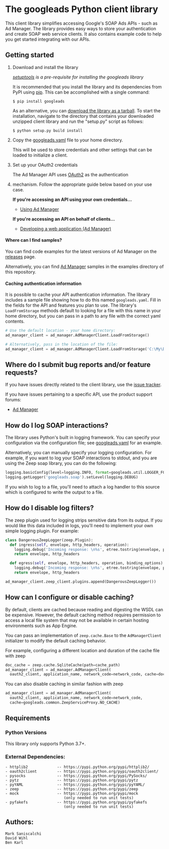 # The googleads Python client library

This client library simplifies accessing Google's SOAP Ads APIs - such as
Ad Manager. The library provides easy ways to store your authentication and
create SOAP web service clients. It also contains example code to help you get
started integrating with our APIs.

## Getting started
1. Download and install the library

   *[setuptools](https://pypi.python.org/pypi/setuptools) is a pre-requisite
   for installing the googleads library*

   It is recommended that you install the library and its dependencies from
   PyPI using [pip](https://pip.pypa.io/en/stable/installing/). This can be
   accomplished with a single command:

   `$ pip install googleads`

   As an alternative, you can
   [download the library as a tarball](https://pypi.python.org/pypi/googleads).
   To start the installation, navigate to the directory that contains your
   downloaded unzipped client library and run the "setup.py" script as follows:

   `$ python setup.py build install`

2. Copy the [googleads.yaml](https://github.com/googleads/googleads-python-lib/blob/main/googleads.yaml)
   file to your home directory.

   This will be used to store credentials and other settings that can be loaded
   to initialize a client.

3. Set up your OAuth2 credentials

   The Ad Manager API uses [OAuth2](http://oauth.net/2/) as the authentication
4. mechanism. Follow the appropriate guide below based on your use case.

   **If you're accessing an API using your own credentials...**

   * [Using Ad Manager](https://github.com/googleads/googleads-python-lib/wiki/API-access-using-own-credentials-(server-to-server-flow))

   **If you're accessing an API on behalf of clients...**

   * [Developing a web application (Ad Manager)](https://github.com/googleads/googleads-python-lib/wiki/API-access-on-behalf-of-your-clients-(web-flow))

#### Where can I find samples?

You can find code examples for the latest versions of Ad Manager on the
[releases](https://github.com/googleads/googleads-python-lib/releases) page.

Alternatively, you can find
[Ad Manager](https://github.com/googleads/googleads-python-lib/tree/main/examples/ad_manager)
samples in the examples directory of this repository.

#### Caching authentication information

It is possible to cache your API authentication information. The library
includes a sample file showing how to do this named `googleads.yaml`. Fill
in the fields for the API and features you plan to use. The library's
`LoadFromStorage` methods default to looking for a file with this name in your
home directory, but you can pass in a path to any file with the correct yaml
contents.

```python
# Use the default location - your home directory:
ad_manager_client = ad_manager.AdManagerClient.LoadFromStorage()

# Alternatively, pass in the location of the file:
ad_manager_client = ad_manager.AdManagerClient.LoadFromStorage('C:\My\Directory\googleads.yaml')
```

## Where do I submit bug reports and/or feature requests?

If you have issues directly related to the client library, use the [issue
tracker](https://github.com/googleads/googleads-python-lib/issues).


If you have issues pertaining to a specific API, use the product support forums:

* [Ad Manager](https://groups.google.com/forum/#!forum/google-doubleclick-for-publishers-api)


## How do I log SOAP interactions?
The library uses Python's built in logging framework. You can specify your
configuration via the configuration file; see [googleads.yaml](https://github.com/googleads/googleads-python-lib/blob/main/googleads.yaml)
for an example.

Alternatively, you can manually specify your logging configuration. For example,
if you want to log your SOAP interactions to stdout, and you are using the Zeep soap library, you
can do the following:
```python
logging.basicConfig(level=logging.INFO, format=googleads.util.LOGGER_FORMAT)
logging.getLogger('googleads.soap').setLevel(logging.DEBUG)
```
If you wish to log to a file, you'll need to attach a log handler to this source
which is configured to write the output to a file.


## How do I disable log filters?
The zeep plugin used for logging strips sensitive data from its output. If you would like this data
included in logs, you'll need to implement your own simple logging plugin. For example:
```python
class DangerousZeepLogger(zeep.Plugin):
  def ingress(self, envelope, http_headers, operation):
    logging.debug('Incoming response: \n%s', etree.tostring(envelope, pretty_print=True))
    return envelope, http_headers

  def egress(self, envelope, http_headers, operation, binding_options):
    logging.debug('Incoming response: \n%s', etree.tostring(envelope, pretty_print=True))
    return envelope, http_headers

ad_manager_client.zeep_client.plugins.append(DangerousZeepLogger())
```

## How can I configure or disable caching?

By default, clients are cached because reading and digesting the WSDL
can be expensive. However, the default caching method requires permission to
access a local file system that may not be available in certain hosting
environments such as App Engine.

You can pass an implementation of `zeep.cache.Base` to the `AdManagerClient`
initializer to modify the default caching behavior.

For example, configuring a different location and duration of the cache file
with zeep
```python
doc_cache = zeep.cache.SqliteCache(path=cache_path)
ad_manager_client = ad_manager.AdManagerClient(
  oauth2_client, application_name, network_code=network_code, cache=doc_cache)
```

You can also disable caching in similar fashion with zeep
```python
ad_manager_client = ad_manager.AdManagerClient(
  oauth2_client, application_name, network_code=network_code,
  cache=googleads.common.ZeepServiceProxy.NO_CACHE)
```

## Requirements

### Python Versions

This library only supports Python 3.7+.

### External Dependencies:

    - httplib2             -- https://pypi.python.org/pypi/httplib2/
    - oauth2client         -- https://pypi.python.org/pypi/oauth2client/
    - pysocks              -- https://pypi.python.org/pypi/PySocks/
    - pytz                 -- https://pypi.python.org/pypi/pytz
    - pyYAML               -- https://pypi.python.org/pypi/pyYAML/
    - zeep                 -- https://pypi.python.org/pypi/zeep
    - mock                 -- https://pypi.python.org/pypi/mock
                              (only needed to run unit tests)
    - pyfakefs             -- https://pypi.python.org/pypi/pyfakefs
                              (only needed to run unit tests)


## Authors:
    Mark Saniscalchi
    David Wihl
    Ben Karl
